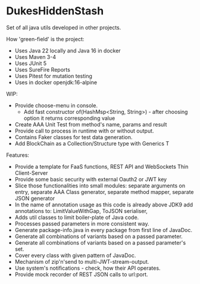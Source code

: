 # DukesHiddenStash
Set of all java utils developed in other projects.

How 'green-field' is the project:

- Uses Java 22 locally and Java 16 in docker
- Uses Maven 3-4
- Uses JUnit 5
- Uses SureFire Reports
- Uses Pitest for mutation testing
- Uses in docker openjdk:16-alpine

WIP:
- Provide choose-menu in console.
  - Add fast constructor of(HashMsp<String, String>) - after choosing option it returns corresponding value
- Create AAA Unit Test from method's name, params and result
- Provide call to process in runtime with or without output.
- Contains Faker classes for test data generation.
- Add BlockChain as a Collection/Structure type with Generics T

Features:
- Provide a template for FaaS functions, REST API and WebSockets Thin Client-Server
- Provide some basic security with external Oauth2 or JWT key
- Slice those functionalities into small modules: separate arguments on entry,
  separate AAA Class generator, separate method mapper, separate JSON generator
- In the name of annotation usage as this code is already above JDK9 add annotations to: LimitValueWithGap,
  ToJSON serialiser,
- Adds util classes to limit boiler-plate of Java code.
- Processes passed parameters in more consistent way.
- Generate package-info.java in every package from first line of JavaDoc.
- Generate all combinations of variants based on a passed parameter.
- Generate all combinations of variants based on a passed parameter's set.
- Cover every class with given pattern of JavaDoc.
- Mechanism of zip'n'send to multi-JWT-stream-output.
- Use system's notifications - check, how their API operates.
- Provide mock recorder of REST JSON calls to url:port.
